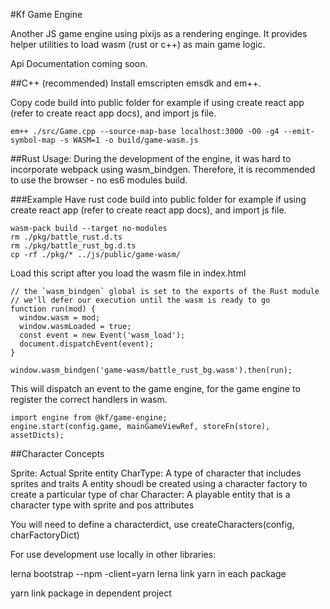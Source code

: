 #Kf Game Engine

Another JS game engine using pixijs as a rendering enginge.
It provides helper utilities to load wasm (rust or c++) as main game logic.

Api Documentation coming soon.

##C++ (recommended)
Install emscripten emsdk and em++.

Copy code build into public folder for example if using create react app (refer to create react app docs), and import js file.
```
em++ ./src/Game.cpp --source-map-base localhost:3000 -O0 -g4 --emit-symbol-map -s WASM=1 -o build/game-wasm.js
```


##Rust Usage:
During the development of the engine, it was hard to incorporate webpack using wasm_bindgen.
Therefore, it is recommended to use the browser - no es6 modules build.

###Example
Have rust code build into public folder for example if using create react app (refer to create react app docs), and import js file.
```
wasm-pack build --target no-modules
rm ./pkg/battle_rust.d.ts
rm ./pkg/battle_rust_bg.d.ts
cp -rf ./pkg/* ../js/public/game-wasm/
```

Load this script after you load the wasm file in index.html
```
// the `wasm_bindgen` global is set to the exports of the Rust module
// we'll defer our execution until the wasm is ready to go
function run(mod) {
  window.wasm = mod;
  window.wasmLoaded = true;
  const event = new Event('wasm_load');
  document.dispatchEvent(event);
}

window.wasm_bindgen('game-wasm/battle_rust_bg.wasm').then(run);
```
This will dispatch an event to the game engine, for the game engine to register the correct handlers in wasm.

```
import engine from @kf/game-engine;
engine.start(config.game, mainGameViewRef, storeFn(store), assetDicts);
```

##Character Concepts

Sprite: Actual Sprite entity
CharType: A type of character that includes sprites and traits
A entity shoudl be created using a character factory to create a particular type of char
Character: A playable entity that is a character type with sprite and pos attributes

You will need to define a characterdict, use createCharacters(config, charFactoryDict)

For use development use locally in other libraries:

lerna bootstrap --npm -client=yarn
lerna link
yarn in each package

yarn link package in dependent project
